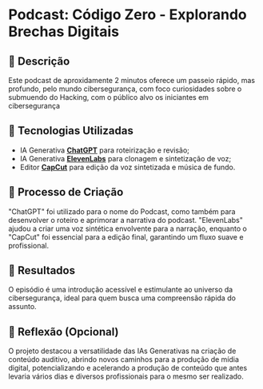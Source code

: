 # Podcast: Código Zero - Explorando Brechas Digitais

## 📒 Descrição
Este podcast de aproxidamente 2 minutos oferece um passeio rápido, mas profundo, pelo mundo cibersegurança, com foco curiosidades sobre o submuendo do Hacking, com o público alvo os iniciantes em cibersegurança

## 🤖 Tecnologias Utilizadas
- IA Generativa **[ChatGPT](https://chat.openai.com)** para roteirização e revisão;
- IA Generativa **[ElevenLabs](https://www.elevenlabs.io)** para clonagem e sintetização de voz;
- Editor **[CapCut](https://www.capcut.com/pt-br/)** para edição da voz sintetizada e música de fundo.

## 🧐 Processo de Criação
"ChatGPT" foi utilizado para o nome do Podcast, como também para desenvolver o roteiro e aprimorar a narrativa do podcast. "ElevenLabs" ajudou a criar uma voz sintética envolvente para a narração, enquanto o "CapCut" foi essencial para a edição final, garantindo um fluxo suave e profissional.

## 🚀 Resultados
O episódio é uma introdução acessível e estimulante ao universo da cibersegurança, ideal para quem busca uma compreensão rápida do assunto.

## 💭 Reflexão (Opcional)
O projeto destacou a versatilidade das IAs Generativas na criação de conteúdo auditivo, abrindo novos caminhos para a produção de mídia digital, potencializando e acelerando a produção de conteúdo que antes levaria vários dias e diversos profissionais para o mesmo ser realizado.
